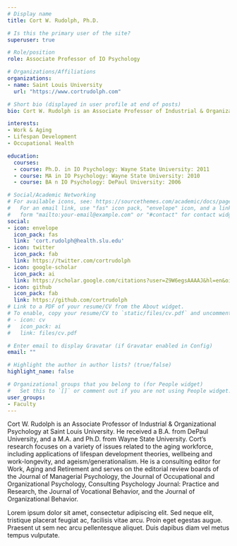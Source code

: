 ```yaml
---
# Display name
title: Cort W. Rudolph, Ph.D.

# Is this the primary user of the site?
superuser: true

# Role/position
role: Associate Professor of IO Psychology

# Organizations/Affiliations
organizations:
- name: Saint Louis University
  url: "https://www.cortrudolph.com"

# Short bio (displayed in user profile at end of posts)
bio: Cort W. Rudolph is an Associate Professor of Industrial & Organizational Psychology at Saint Louis University. He received a B.A. from DePaul University, and a M.A. and Ph.D. from Wayne State University. Cort’s research focuses on a variety of issues related to the aging workforce, including applications of lifespan development theories, wellbeing and work-longevity, and ageism/generationalism. He is a consulting editor for Work, Aging and Retirement and serves on the editorial review boards of the Journal of Managerial Psychology, the Journal of Occupational and Organizational Psychology, Consulting Psychology Journal: Practice and Research, the Journal of Vocational Behavior, and the Journal of Organizational Behavior.

interests:
- Work & Aging
- Lifespan Development
- Occupational Health

education:
  courses:
  - course: Ph.D. in IO Psychology: Wayne State University: 2011
  - course: MA in IO Psychology: Wayne State University: 2010
  - course: BA n IO Psychology: DePaul University: 2006

# Social/Academic Networking
# For available icons, see: https://sourcethemes.com/academic/docs/page-builder/#icons
#   For an email link, use "fas" icon pack, "envelope" icon, and a link in the
#   form "mailto:your-email@example.com" or "#contact" for contact widget.
social:
- icon: envelope
  icon_pack: fas
  link: 'cort.rudolph@health.slu.edu'
- icon: twitter
  icon_pack: fab
  link: https://twitter.com/cortrudolph
- icon: google-scholar
  icon_pack: ai
  link: https://scholar.google.com/citations?user=Z9W6egsAAAAJ&hl=en&oi=ao
- icon: github
  icon_pack: fab
  link: https://github.com/cortrudolph
# Link to a PDF of your resume/CV from the About widget.
# To enable, copy your resume/CV to `static/files/cv.pdf` and uncomment the lines below.
# - icon: cv
#   icon_pack: ai
#   link: files/cv.pdf

# Enter email to display Gravatar (if Gravatar enabled in Config)
email: ""

# Highlight the author in author lists? (true/false)
highlight_name: false

# Organizational groups that you belong to (for People widget)
#   Set this to `[]` or comment out if you are not using People widget.
user_groups:
- Faculty
---
```


Cort W. Rudolph is an Associate Professor of Industrial & Organizational Psychology at Saint Louis University. He received a B.A. from DePaul University, and a M.A. and Ph.D. from Wayne State University. Cort’s research focuses on a variety of issues related to the aging workforce, including applications of lifespan development theories, wellbeing and work-longevity, and ageism/generationalism. He is a consulting editor for Work, Aging and Retirement and serves on the editorial review boards of the Journal of Managerial Psychology, the Journal of Occupational and Organizational Psychology, Consulting Psychology Journal: Practice and Research, the Journal of Vocational Behavior, and the Journal of Organizational Behavior.

Lorem ipsum dolor sit amet, consectetur adipiscing elit. Sed neque elit, tristique placerat feugiat ac, facilisis vitae arcu. Proin eget egestas augue. Praesent ut sem nec arcu pellentesque aliquet. Duis dapibus diam vel metus tempus vulputate.
